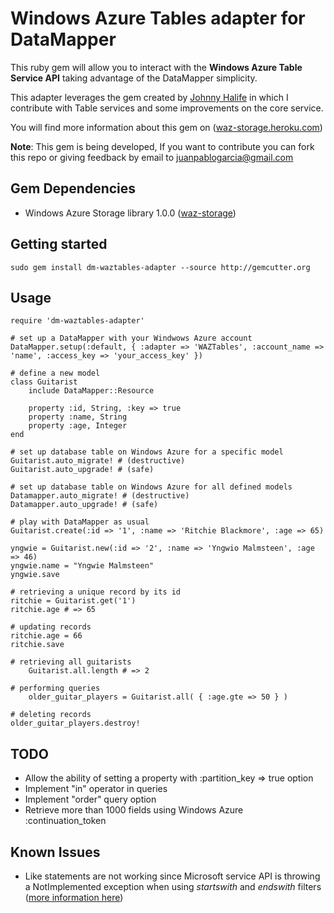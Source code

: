 Windows Azure Tables adapter for DataMapper
===========================================

This ruby gem will allow you to interact with the __Windows Azure Table Service API__ taking advantage of 
the DataMapper simplicity.

This adapter leverages the gem created by [Johnny Halife](http://blogs.southworks.net/jhalife/ "Johnny Halife") 
in which I contribute with Table services and some improvements on the core service.

You will find more information about this gem on ([waz-storage.heroku.com](http://waz-storage.heroku.com// "Windows Azure Storage library"))

**Note**: This gem is being developed, If you want to contribute you can fork this repo or giving feedback by email to [juanpablogarcia@gmail.com](mailto:juanpablogarcia@gmail.com "Juan Pablo Garcia Dalolla")

Gem Dependencies
----------------

- Windows Azure Storage library 1.0.0 ([waz-storage](http://waz-storage.heroku.com/ "Windows Azure Storage library"))

Getting started
---------------

	sudo gem install dm-waztables-adapter --source http://gemcutter.org

Usage
-----

	require 'dm-waztables-adapter'
	
	# set up a DataMapper with your Windwows Azure account 
	DataMapper.setup(:default, { :adapter => 'WAZTables', :account_name => 'name', :access_key => 'your_access_key' })

	# define a new model
	class Guitarist
		include DataMapper::Resource

		property :id, String, :key => true
		property :name, String
		property :age, Integer
	end

	# set up database table on Windows Azure for a specific model
	Guitarist.auto_migrate! # (destructive)
	Guitarist.auto_upgrade! # (safe)

	# set up database table on Windows Azure for all defined models
	Datamapper.auto_migrate! # (destructive)
	Datamapper.auto_upgrade! # (safe)
	
	# play with DataMapper as usual
	Guitarist.create(:id => '1', :name => 'Ritchie Blackmore', :age => 65)

	yngwie = Guitarist.new(:id => '2', :name => 'Yngwio Malmsteen', :age => 46)
	yngwie.name = "Yngwie Malmsteen"
	yngwie.save

	# retrieving a unique record by its id
	ritchie = Guitarist.get('1')
	ritchie.age # => 65

	# updating records
	ritchie.age = 66
	ritchie.save

	# retrieving all guitarists
		Guitarist.all.length # => 2

	# performing queries
		older_guitar_players = Guitarist.all( { :age.gte => 50 } )

	# deleting records
	older_guitar_players.destroy!

TODO
----

- Allow the ability of setting a property with :partition_key => true option 
- Implement "in" operator in queries
- Implement "order" query option
- Retrieve more than 1000 fields using Windows Azure :continuation_token

Known Issues
------------

- Like statements are not working since Microsoft service API is throwing a NotImplemented exception when 
using *startswith* and *endswith* filters ([more information here](http://msdn.microsoft.com/en-us/library/dd541448.aspx))
